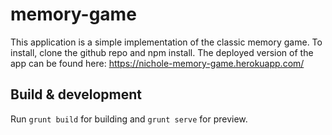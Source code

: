# memory-game
This application is a simple implementation of the classic memory game.
To install, clone the github repo and npm install.
The deployed version of the app can be found here: https://nichole-memory-game.herokuapp.com/

## Build & development

Run `grunt build` for building and `grunt serve` for preview.


